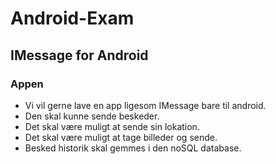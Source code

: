# Android-Exam
## IMessage for Android
### Appen
 - Vi vil gerne lave en app ligesom IMessage bare til android. <br>
 - Den skal kunne sende beskeder. <br>
 - Det skal være muligt at sende sin lokation. <br>
 - Det skal være muligt at tage billeder og sende. <br>
 - Besked historik skal gemmes i den noSQL database. <br>
 
 
